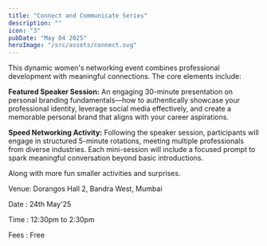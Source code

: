 ```yaml
---
title: "Connect and Communicate Series"
description: ""
icon: "3"
pubDate: "May 04 2025"
heroImage: "/src/assets/connect.svg"
---
```


This dynamic women's networking event combines professional development with meaningful connections. The core elements include:

<b>Featured Speaker Session:</b> An engaging 30-minute presentation on personal branding fundamentals—how to authentically showcase your professional identity, leverage social media effectively, and create a memorable personal brand that aligns with your career aspirations.

<b>Speed Networking Activity:</b> Following the speaker session, participants will engage in structured 5-minute rotations, meeting multiple professionals from diverse industries. Each mini-session will include a focused prompt to spark meaningful conversation beyond basic introductions.

Along with more fun smaller activities and surprises.

Venue: Dorangos Hall 2, Bandra West, Mumbai

Date : 24th May'25

Time : 12:30pm to 2:30pm

Fees : Free

